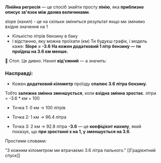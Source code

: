 
**Лінійна регресія** — це спосіб знайти просту **лінію**, яка **приблизно описує зв'язок між двома величинами**.

slope (нахил) - це на скільки зміниться результат якщо ми змінимо вхідне значення на 1
- Кількістю літрів бензину в баку
- І відстанню, яку можна проїхати (км)
Ти будуєш графік, і модель каже:
**Slope = -3.6**
**На кожен додатковий 1 літр бензину — ти проїдеш на 3.6 км менше.**

🛑 Стоп. Це дивно. Нахил **від'ємний** — а значить:

### Насправді:

- Кожен **додатковий кілометр** проїзду **спалює 3.6 літра бензину**.
    

Тобто **залежна змінна зменшується**, коли **вхідна змінна зростає**.
літри = -3.6 * км + 100
- Точка 1: 0 км → 100 літрів
    
- Точка 2: 1 км → 96.4 літра
    
- Точка 3: 2 км → 92.8 літра
**-3.6** — це **коефіцієнт нахилу**, який показує, що **при зростанні х на 1, у зменшується на 3.6**.

Простими словами:

"З кожним кілометром ми втрачаємо 3.6 літра пального."
[[Градієнтний спуск]]

